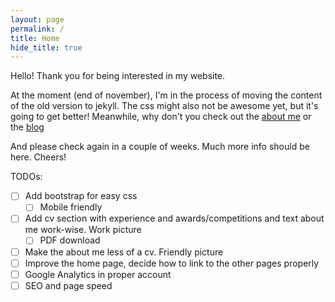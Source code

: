 ```yaml
---
layout: page
permalink: /
title: Home
hide_title: true
---
```


Hello! Thank you for being interested in my website.

At the moment (end of november), I'm in the process of moving the content of the old version to jekyll.
The css might also not be awesome yet, but it's going to get better!
Meanwhile, why don't you check out the [about me](/about-me) or the [blog](/blog)

And please check again in a couple of weeks. Much more info should be here. Cheers!

TODOs:

- [ ] Add bootstrap for easy css
    - [ ] Mobile friendly
- [ ] Add cv section with experience and awards/competitions and text about me work-wise. Work picture
    - [ ] PDF download
- [ ] Make the about me less of a cv. Friendly picture
- [ ] Improve the home page, decide how to link to the other pages properly
- [ ] Google Analytics in proper account
- [ ] SEO and page speed
